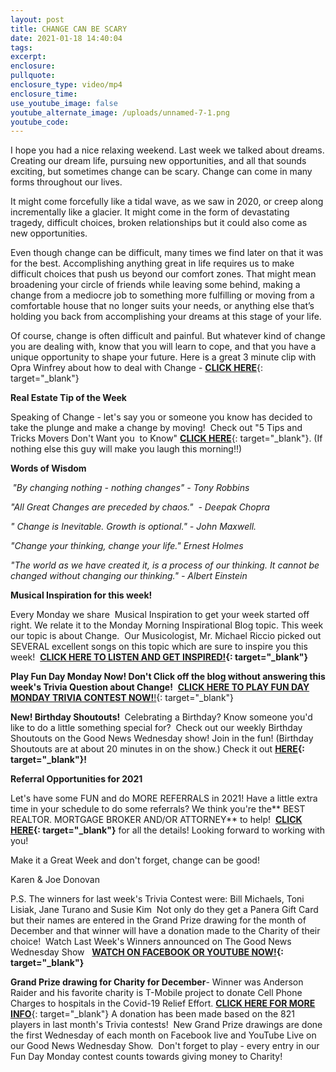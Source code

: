 ```yaml
---
layout: post
title: CHANGE CAN BE SCARY
date: 2021-01-18 14:40:04
tags:
excerpt:
enclosure:
pullquote:
enclosure_type: video/mp4
enclosure_time:
use_youtube_image: false
youtube_alternate_image: /uploads/unnamed-7-1.png
youtube_code:
---
```


I hope you had a nice relaxing weekend. Last week we talked about dreams. Creating our dream life, pursuing new opportunities, and all that sounds exciting, but sometimes change can be scary. Change can come in many forms throughout our lives.

It might come forcefully like a tidal wave, as we saw in 2020, or creep along incrementally like a glacier. It might come in the form of devastating tragedy, difficult choices, broken relationships but it could also come as new opportunities.

Even though change can be difficult, many times we find later on that it was for the best. Accomplishing anything great in life requires us to make difficult choices that push us beyond our comfort zones. That might mean broadening your circle of friends while leaving some behind, making a change from a mediocre job to something more fulfilling or moving from a comfortable house that no longer suits your needs, or anything else that’s holding you back from accomplishing your dreams at this stage of your life.

Of course, change is often difficult and painful. But whatever kind of change you are dealing with, know that you will learn to cope, and that you have a unique opportunity to shape your future. Here is a great 3 minute clip with Opra Winfrey about how to deal with Change -&nbsp;[**CLICK HERE**](https://t.e2ma.net/click/xyd2bd/5wd3tzj/hm9h2g){: target="_blank"}

**Real Estate Tip of the Week&nbsp;**

Speaking of Change - let's say you or someone you know has decided to take the plunge and make a change by moving\!&nbsp; Check out "5 Tips and Tricks Movers Don't Want you&nbsp; to Know"&nbsp;[**CLICK HERE**](https://t.e2ma.net/click/xyd2bd/5wd3tzj/xeai2g){: target="_blank"}. (If nothing else this guy will make you laugh this morning\!\!)

**Words of Wisdom&nbsp;**

**&nbsp;***"By changing nothing - nothing changes" - Tony Robbins&nbsp; &nbsp;*

*"All Great Changes are preceded by chaos."&nbsp; - Deepak Chopra&nbsp; &nbsp;*

*" Change is Inevitable. Growth is optional." - John Maxwell.&nbsp; &nbsp; &nbsp;*

*"Change your thinking, change your life." Ernest Holmes&nbsp; &nbsp;*

*"The world as we have created it, is a process of our thinking. It cannot be changed without changing our thinking." - Albert Einstein*

**Musical Inspiration for this week\!&nbsp;**

Every Monday we share&nbsp; Musical Inspiration to get your week started off right. We relate it to the Monday Morning Inspirational Blog topic. This week our topic is about Change.&nbsp; Our Musicologist, Mr. Michael Riccio picked out SEVERAL excellent songs on this topic which are sure to inspire you this week\! &nbsp;**[CLICK HERE TO LISTEN AND GET INSPIRED\!](https://t.e2ma.net/click/xyd2bd/5wd3tzj/d7ai2g){: target="_blank"}**

**Play Fun Day Monday Now\!&nbsp;**Don't Click off the blog without answering this week's Trivia Question about Change**\!**&nbsp;&nbsp;[**CLICK HERE TO PLAY FUN DAY MONDAY TRIVIA CONTEST NOW\!**\!](https://t.e2ma.net/click/xyd2bd/5wd3tzj/tzbi2g){: target="_blank"}

**New\! Birthday Shoutouts\!&nbsp;**&nbsp;Celebrating a Birthday? Know someone you'd like to do a little something special for?&nbsp; Check out our weekly Birthday Shoutouts on the Good News Wednesday show\! Join in the fun\! (Birthday Shoutouts are at about 20 minutes in on the show.) Check it out&nbsp;**[HERE](https://t.e2ma.net/click/xyd2bd/5wd3tzj/9rci2g){: target="_blank"}\!**

**Referral Opportunities for 2021**

Let's have some FUN and do MORE REFERRALS in 2021\! Have a little extra time in your schedule to do some referrals? We think you're the**&nbsp;BEST REALTOR. MORTGAGE BROKER AND/OR ATTORNEY**&nbsp;to help\! &nbsp;**[CLICK HERE](https://t.e2ma.net/click/xyd2bd/5wd3tzj/pkdi2g){: target="_blank"}**&nbsp;for all the details\! Looking forward to working with you\!

Make it a Great Week and don't forget, change can be good\!

Karen & Joe Donovan&nbsp;

P.S. The winners for last week's Trivia Contest were: Bill Michaels, Toni Lisiak, Jane Turano and Susie Kim &nbsp;Not only do they get a Panera Gift Card but their names are entered in the Grand Prize drawing for the month of December and that winner will have a donation made to the Charity of their choice\! &nbsp;Watch Last Week's Winners announced on The Good News Wednesday Show &nbsp;&nbsp;**[WATCH ON FACEBOOK OR YOUTUBE NOW\!](https://t.e2ma.net/click/xyd2bd/5wd3tzj/5cei2g){: target="_blank"}**

**Grand Prize drawing for Charity for December**\- Winner was Anderson Raider and his favorite charity is T-Mobile project to donate Cell Phone Charges to hospitals in the Covid-19 Relief Effort.&nbsp;[**CLICK HERE FOR MORE INFO**](https://t.e2ma.net/click/xyd2bd/5wd3tzj/l5ei2g){: target="_blank"}&nbsp;A donation has been made based on the 821 players in last month's Trivia contests\!&nbsp; New Grand Prize drawings are done the first Wednesday of each month on Facebook live and YouTube Live on our Good News Wednesday Show.&nbsp; Don't forget to play - every entry in our Fun Day Monday contest counts towards giving money to Charity\!&nbsp;
